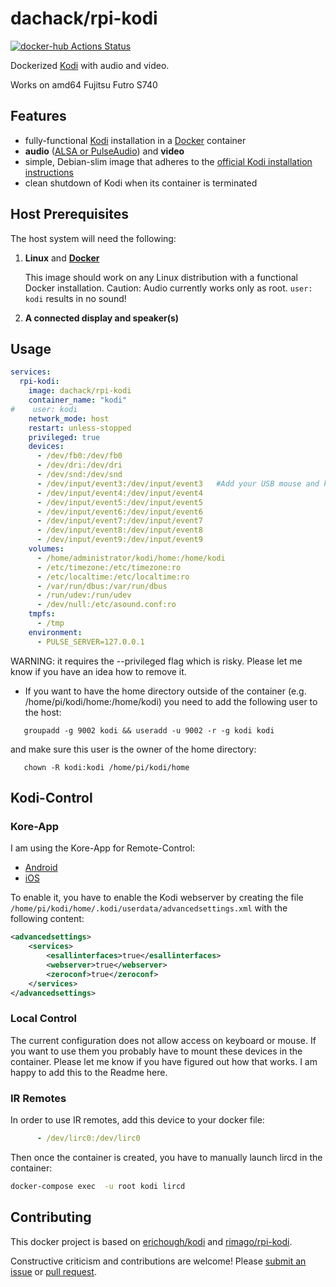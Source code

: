 # dachack/rpi-kodi
[![docker-hub Actions Status](https://github.com/dachack/rpi-kodi/workflows/docker-hub/badge.svg)](https://github.com/dachack/rpi-kodi/actions)

Dockerized [Kodi](https://kodi.tv/) with audio and video.

Works on amd64 Fujitsu Futro S740

## Features

* fully-functional [Kodi](https://kodi.tv/) installation in a [Docker](https://www.docker.com/) container
* **audio** ([ALSA or PulseAudio](https://kodi.wiki/view/Linux_audio)) and **video**
* simple, Debian-slim image that adheres to the [official Kodi installation instructions](https://kodi.wiki/view/HOW-TO:Install_Kodi_for_Linux#Installing_Kodi_on_Ubuntu-based_distributions)
* clean shutdown of Kodi when its container is terminated

## Host Prerequisites

The host system will need the following:

1. **Linux** and [**Docker**](https://www.docker.com)

   This image should work on any Linux distribution with a functional Docker installation.
   Caution: Audio currently works only as root. `user: kodi` results in no sound!
   
3. **A connected display and speaker(s)**
       
## Usage

```yml
services:
  rpi-kodi:
    image: dachack/rpi-kodi
    container_name: "kodi"
#    user: kodi
    network_mode: host
    restart: unless-stopped
    privileged: true
    devices:
      - /dev/fb0:/dev/fb0
      - /dev/dri:/dev/dri
      - /dev/snd:/dev/snd
      - /dev/input/event3:/dev/input/event3   #Add your USB mouse and keyboard based on "evtest" output
      - /dev/input/event4:/dev/input/event4
      - /dev/input/event5:/dev/input/event5
      - /dev/input/event6:/dev/input/event6
      - /dev/input/event7:/dev/input/event7
      - /dev/input/event8:/dev/input/event8
      - /dev/input/event9:/dev/input/event9
    volumes:
      - /home/administrator/kodi/home:/home/kodi
      - /etc/timezone:/etc/timezone:ro
      - /etc/localtime:/etc/localtime:ro
      - /var/run/dbus:/var/run/dbus
      - /run/udev:/run/udev
      - /dev/null:/etc/asound.conf:ro
    tmpfs:
      - /tmp
    environment:
      - PULSE_SERVER=127.0.0.1
```
WARNING: it requires the --privileged flag which is risky. Please let me know if you have an idea how to remove it.

 * If you want to have the home directory outside of the container (e.g. /home/pi/kodi/home:/home/kodi) you need to add the following user to the host:

```
   groupadd -g 9002 kodi && useradd -u 9002 -r -g kodi kodi
```
   and make sure this user is the owner of the home directory:
```
   chown -R kodi:kodi /home/pi/kodi/home
```
   
## Kodi-Control
### Kore-App
I am using the Kore-App for Remote-Control:
 * [Android](https://play.google.com/store/apps/details?id=org.xbmc.kore&hl=de&gl=US)
 * [iOS](https://apps.apple.com/de/app/official-kodi-remote/id520480364)

To enable it, you have to enable the Kodi webserver by creating the file 
`/home/pi/kodi/home/.kodi/userdata/advancedsettings.xml` 
with the following content:
```xml
<advancedsettings>
    <services>
        <esallinterfaces>true</esallinterfaces>
        <webserver>true</webserver>
        <zeroconf>true</zeroconf>
    </services>
</advancedsettings>
```

### Local Control
The current configuration does not allow access on keyboard or mouse.
If you want to use them you probably have to mount these devices in the container.
Please let me know if you have figured out how that works.
I am happy to add this to the Readme here.

### IR Remotes
In order to use IR remotes, add this device to your docker file:

```yml
      - /dev/lirc0:/dev/lirc0
```

Then once the container is created, you have to manually launch lircd in the container:

```sh
docker-compose exec  -u root kodi lircd
```

## Contributing
This docker project is based on [erichough/kodi](https://github.com/ehough/docker-kodi) and [rimago/rpi-kodi](https://github.com/rimago/rpi-kodi).

Constructive criticism and contributions are welcome! Please 
[submit an issue](https://github.com/dachack/rpi-kodi/issues/new) or 
[pull request](https://github.com/dachack/rpi-kodi/compare).
